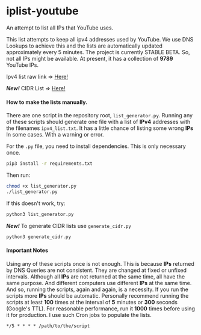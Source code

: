 # iplist-youtube
An attempt to list all IPs that YouTube uses.

This list attempts to keep all ipv4 addresses used by YouTube.
We use DNS Lookups to achieve this and the lists are automatically updated approximately every 5 minutes.
The project is currently STABLE BETA.
So, not all IPs might be available.
At present, it has a collection of
**9789**
YouTube IPs.

Ipv4 list raw link => [Here!](https://raw.githubusercontent.com/EikeiDev/iplist-youtube/refs/heads/main/ipv4_list.txt)

***New!*** CIDR List => [Here!](https://raw.githubusercontent.com/EikeiDev/iplist-youtube/refs/heads/main/cidr4.txt)

#### How to make the lists manually.
There are one script in the repository root, `list_generator.py`.
Running any of these scripts should generate one file with a list of **IPv4** addresses with the filenames `ipv4_list.txt`.
It has a little chance of listing some wrong **IPs** In some cases.
With a warning or error.

For the `.py` file, you need to install dependencies.
This is only necessary once.
```bash
pip3 install -r requirements.txt
```
Then run:
```bash
chmod +x list_generator.py
./list_generator.py
```
If this doesn't work, try:
```bash
python3 list_generator.py
```
***New!*** To generate CIDR lists use `generate_cidr.py`
```py
python3 generate_cidr.py
```
#### Important Notes
Using any of these scripts once is not enough.
This is because **IPs** returned by DNS Queries are not consistent.
They are changed at fixed or unfixed intervals.
Although all **IPs** are not returned at the same time, all have the same purpose.
And different computers use different **IPs** at the same time.
And so, running the scripts, again and again, is a necessity.
If you run the scripts more **IPs** should be automatic.
Personally recommend running the scripts at least **100** times at the interval of **5** minutes or **300** seconds (Google's TTL).
For reasonable performance, run it **1000** times before using it for production.
I use such Cron jobs to populate the lists.
```cron
*/5 * * * * /path/to/the/script
```

